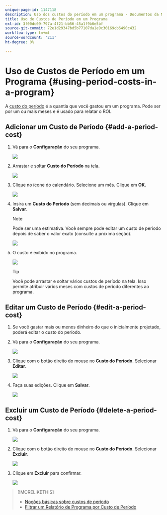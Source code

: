 ```yaml
---
unique-page-id: 1147118
description: Uso dos custos do período em um programa - Documentos da Marketo - Documentação do produto
title: Uso de Custos de Período em um Programa
exl-id: 3f00dc09-797a-4f21-bb56-45a1f9b6e5bf
source-git-commit: 72e1d29347bd5b77107da1e9c30169cb6490c432
workflow-type: tm+mt
source-wordcount: '211'
ht-degree: 0%

---
```


# Uso de Custos de Período em um Programa {#using-period-costs-in-a-program}

A [custo do período](/help/marketo/product-docs/core-marketo-concepts/programs/working-with-programs/understanding-period-costs.md) é a quantia que você gastou em um programa. Pode ser por um ou mais meses e é usado para relatar o ROI.

## Adicionar um Custo de Período  {#add-a-period-cost}

1. Vá para o **Configuração** do seu programa.

   ![](assets/image2014-9-18-12-3a9-3a46.png)

1. Arrastar e soltar **Custo do Período** na tela.

   ![](assets/image2014-9-18-12-3a9-3a57.png)

1. Clique no ícone do calendário. Selecione um mês. Clique em **OK**.

   ![](assets/image2014-9-18-12-3a10-3a13.png)

1. Insira um **Custo do Período** (sem decimais ou vírgulas). Clique em **Salvar**.

   >[!NOTE]
   >
   >Pode ser uma estimativa. Você sempre pode editar um custo de período depois de saber o valor exato (consulte a próxima seção).

   ![](assets/image2016-4-1-8-3a54-3a30.png)

1. O custo é exibido no programa.

   ![](assets/image2016-4-1-8-3a56-3a49.png)

   >[!TIP]
   >
   >Você pode arrastar e soltar vários custos de período na tela. Isso permite atribuir vários meses com custos de período diferentes ao programa.

## Editar um Custo de Período {#edit-a-period-cost}

1. Se você gastar mais ou menos dinheiro do que o inicialmente projetado, poderá editar o custo do período.

1. Vá para o **Configuração** do seu programa.

   ![](assets/image2014-9-18-14-3a3-3a6.png)

1. Clique com o botão direito do mouse no **Custo do Período**. Selecionar **Editar**.

   ![](assets/image2014-9-18-14-3a3-3a23.png)

1. Faça suas edições. Clique em **Salvar**.

   ![](assets/image2014-9-18-14-3a3-3a41.png)

## Excluir um Custo de Período {#delete-a-period-cost}

1. Vá para o **Configuração** do seu programa.

   ![](assets/image2014-9-18-14-3a4-3a11.png)

1. Clique com o botão direito do mouse no **Custo do Período**. Selecionar **Excluir**.

   ![](assets/image2014-9-18-14-3a4-3a22.png)

1. Clique em **Excluir** para confirmar.

   ![](assets/image2014-9-18-14-3a4-3a35.png)

>[!MORELIKETHIS]
>
>* [Noções básicas sobre custos de período](/help/marketo/product-docs/core-marketo-concepts/programs/working-with-programs/understanding-period-costs.md)
>* [Filtrar um Relatório de Programa por Custo de Período](/help/marketo/product-docs/core-marketo-concepts/programs/program-performance-report/filter-a-program-report-by-period-cost.md)

